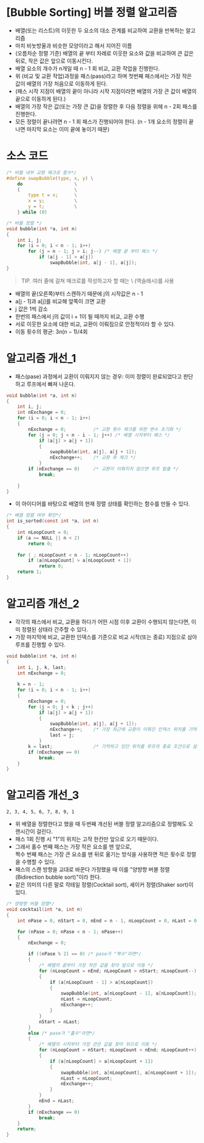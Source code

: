 # [Bubble Sorting] 버블 정렬 알고리즘
- 배열(또는 리스트)의 이웃한 두 요소의 대소 관계를 비교하여 교환을 반복하는 알고리즘
- 마치 비눗방울과 비슷한 모양이라고 해서 지어진 이름
- (오름차순 정렬 기준) 배열의 끝 부터 차례로 이웃한 요소와 값을 비교하여 큰 값은 뒤로, 작은 값은 앞으로 이동시킨다.
- 배열 요소의 개수가 n개일 때 n - 1 회 비교, 교환 작업을 진행한다.
- 위 (비교 및 교환 작업)과정을 패스(pass)라고 하며 첫번째 패스에서는 가장 작은 값이 배열의 가장 처음으로 이동하게 된다.
- (패스 시작 지점이 배열의 끝이 아니라 시작 지점이라면 배열의 가장 큰 값이 배열의 끝으로 이동하게 된다.)
- 배열의 가장 작은 값(또는 가장 큰 값)을 정렬한 후 다음 정렬을 위헤 n - 2회 패스를 진행한다.
- 모든 정렬이 끝나려면 n - 1 회 패스가 진행되어야 한다. (n - 1개 요소의 정렬이 끝나면 마지막 요소는 이미 끝에 놓이기 때문)

# 소스 코드
```c
/* 버블 내부 교환 매크로 함수*/
#define swapBubble(type, x, y) \
    do                   \
    {                    \
        type t = x;      \
        x = y;           \
        y = t;           \
    } while (0)

/* 버블 정렬 */
void bubble(int *a, int n)
{
    int i, j;
    for (i = 0; i < n - 1; i++)
        for (j = n - 1; j > i; j--) /* 배열 끝 부터 패스 */
            if (a[j - 1] > a[j])
                swapBubble(int, a[j - 1], a[j]);
}
```
> TIP. 여러 줄에 걸쳐 매크로를 작성하고자 할 때는 \ (역슬래시)를 사용    

- 배열의 끝(오른쪽)부터 스캔하기 때문에 j의 시작값은 n - 1
- a[j - 1]과 a[j]를 비교해 앞쪽이 크면 교환
- j 값은 1씩 감소
- 한번의 패스에서 j의 값이 i + 1이 될 때까지 비교, 교환 수행
- 서로 이웃한 요소에 대한 비교, 교환이 이뤄짐으로 안정적이라 할 수 있다.
- 이동 횟수의 평균: $3n(n - 1) / 4$회

# 알고리즘 개선_1
- 패스(pase) 과정에서 교환이 이뤄지지 않는 경우: 이미 정렬이 완료되었다고 판단하고 루프에서 빠져 나온다.
```c
void bubble(int *a, int n)
{
    int i, j;
    int nExchange = 0;
    for (i = 0; i < n - 1; i++)
    {
        nExchange = 0;          /* 교환 횟수 체크를 위한 변수 초기화 */
        for (j = 0; j < n - i - 1; j++) /* 배열 시작부터 패스 */
            if (a[j] > a[j + 1])
            {
                swapBubble(int, a[j], a[j + 1]);
                nExchange++;    /* 교환 후 체크 */
            }
        if (nExchange == 0)     /* 교환이 이뤄지지 않으면 루프 탈출 */
            break;
        
    }
}
```
- 이 아이디어를 바탕으로 배열의 현재 정렬 상태를 확인하는 함수를 만들 수 있다.
```c
/* 배열 정렬 여부 확인*/
int is_sorted(const int *a, int n)
{
    int nLoopCount = 0;
    if (a == NULL || n < 2)
        return 0;
    
    for ( ; nLoopCount < n - 1; nLoopCount++)
        if (a[nLoopCount] > a[nLoopCount + 1])
            return 0;
    return 1;
}
```

# 알고리즘 개선_2
- 각각의 패스에서 비교, 교환을 하다가 어떤 시점 이후 교환이 수행되지 않는다면, 이미 정렬된 상태라 간주할 수 있다.
- 가장 마지막에 비교, 교환한 인덱스를 기준으로 비교 시작(또는 종료) 지점으로 삼아 루프를 진행할 수 있다.
```c
void bubble(int *a, int n)
{
    int i, j, k, last;
    int nExchange = 0;
    
    k = n - 1;
    for (i = 0; i < n - 1; i++)
    {
        nExchange = 0;
        for (j = 0; j < k ; j++)
            if (a[j] > a[j + 1])
            {
                swapBubble(int, a[j], a[j + 1]);
                nExchange++;    /* 가장 최근에 교환이 이뤄진 인덱스 위치를 기억 */
                last = j;
            }
        k = last;               /* 기억하고 있던 위치를 루프의 종료 조건으로 설정 */
        if (nExchange == 0)
            break;
    }
}
```

# 알고리즘 개선_3
```2, 3, 4, 5, 6, 7, 8, 9, 1```
- 위 배열을 정렬한다고 했을 때 두번째 개선된 버블 정렬 알고리즘으로 정렬해도 오랜시간이 걸린다.
- 패스 1회 진행 시 "1"의 위치는 고작 한칸만 앞으로 오기 때문이다.
- 그래서 홀수 번째 패스는 가장 작은 요소를 맨 앞으로,   
짝수 번째 패스는 가장 큰 요소를 맨 뒤로 옮기는 방식을 사용하면 적은 횟수로 정렬을 수행할 수 있다.
- 패스의 스캔 방향을 교대로 바꾼다 가정했을 때 이를 "양뱡향 버블 정렬(Bidirection bubble sort)"이라 한다.
- 같은 의미의 다른 말로 칵테일 정렬(Cocktail sort), 셰이커 정렬(Shaker sort)이 있다.
```c
/* 양뱡향 버블 정렬*/
void cocktail(int *a, int n)
{
    int nPase = 0, nStart = 0, nEnd = n - 1, nLoopCount = 0, nLast = 0, nExchange = 0;

    for (nPase = 0; nPase < n - 1; nPase++)
    {
        nExchange = 0;

        if ((nPase % 2) == 0) /* pase가 "짝수"라면*/
        {
            /* 배열의 끝부터 가장 작은 값을 찾아 앞으로 이동 */
            for (nLoopCount = nEnd; nLoopCount > nStart; nLoopCount--)
            {
                if (a[nLoopCount - 1] > a[nLoopCount])
                {
                    swapBubble(int, a[nLoopCount - 1], a[nLoopCount]);
                    nLast = nLoopCount;
                    nExchange++;
                }
            }
            nStart = nLast;
        }
        else /* pase가 "홀수"라면*/
        {
            /* 배열의 시작부터 가장 큰은 값을 찾아 뒤으로 이동 */
            for (nLoopCount = nStart; nLoopCount < nEnd; nLoopCount++)
            {
                if (a[nLoopCount] > a[nLoopCount + 1])
                {
                    swapBubble(int, a[nLoopCount], a[nLoopCount + 1]);
                    nLast = nLoopCount;
                    nExchange++;
                }
            }
            nEnd = nLast;
        }
        if (nExchange == 0)
            break;
    }
    return;
}
```